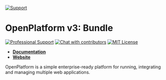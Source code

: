 [![Support](https://www.totaljs.com/img/button-support.png?v=2)](https://www.totaljs.com/support/)

# OpenPlatform v3: Bundle

[![Professional Support](https://www.totaljs.com/img/badge-support.svg)](https://www.totaljs.com/support/) [![Chat with contributors](https://www.totaljs.com/img/badge-chat.svg)](https://messenger.totaljs.com) [![MIT License][license-image]][license-url]

- [__Documentation__](https://wiki.totaljs.com/openplatform/01-welcome/)
- [__Website__](https://www.totaljs.com/openplatform/)

OpenPlatform is a simple enterprise-ready platform for running, integrating and managing multiple web applications.

[license-image]: https://img.shields.io/badge/license-MIT-blue.svg?style=flat
[license-url]: license.txt
